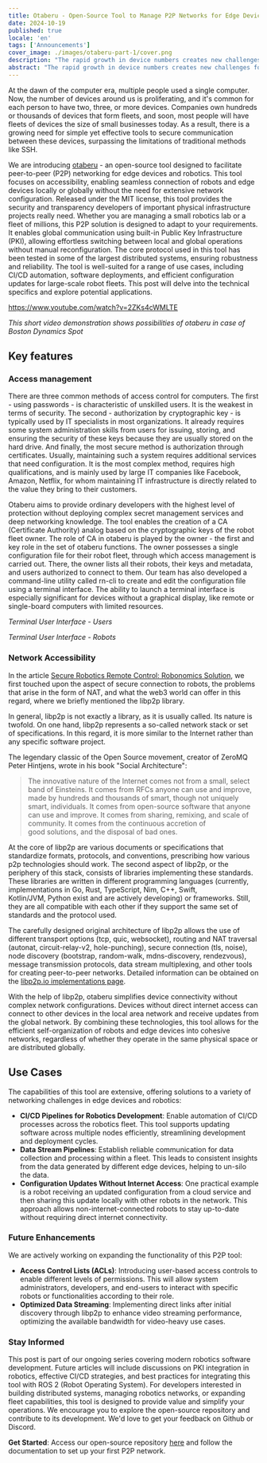 ```yaml
---
title: Otaberu - Open-Source Tool to Manage P2P Networks for Edge Devices and Robotics
date: 2024-10-19
published: true
locale: 'en'
tags: ['Announcements']
cover_image: ./images/otaberu-part-1/cover.png
description: "The rapid growth in device numbers creates new challenges for availability and security. A more efficient solution is needed for secure device communication that addresses SSH-based PKI limitations. Robot-agent Otaberu offers this solution, enabling a custom PKI for robots using modern libp2p standards and protocols to resolve these issues."
abstract: "The rapid growth in device numbers creates new challenges for availability and security. A more efficient solution is needed for secure device communication that addresses SSH-based PKI limitations. Robot-agent Otaberu offers this solution, enabling a custom PKI for robots using modern libp2p standards and protocols to resolve these issues."
---
```


At the dawn of the computer era, multiple people used a single computer. Now, the number of devices around us is proliferating, and it's common for each person to have two, three, or more devices. Companies own hundreds or thousands of devices that form fleets, and soon, most people will have fleets of devices the size of small businesses today. As a result, there is a growing need for simple yet effective tools to secure communication between these devices, surpassing the limitations of traditional methods like SSH.

We are introducing [otaberu](https://github.com/airalab/otaberu) - an open-source tool designed to facilitate peer-to-peer (P2P) networking for edge devices and robotics. This tool focuses on accessibility, enabling seamless connection of robots and edge devices locally or globally without the need for extensive network configuration. Released under the MIT license, this tool provides the security and transparency developers of important physical infrastructure projects really need. Whether you are managing a small robotics lab or a fleet of millions, this P2P solution is designed to adapt to your requirements. It enables global communication using built-in Public Key Infrastructure (PKI), allowing effortless switching between local and global operations without manual reconfiguration. The core protocol used in this tool has been tested in some of the largest distributed systems, ensuring robustness and reliability. The tool is well-suited for a range of use cases, including CI/CD automation, software deployments, and efficient configuration updates for large-scale robot fleets. This post will delve into the technical specifics and explore potential applications.

https://www.youtube.com/watch?v=2ZKs4cWMLTE

*This short video demonstration shows possibilities of otaberu in case of Boston Dynamics Spot*

## Key features

### Access management

There are three common methods of access control for computers. The first - using passwords - is characteristic of unskilled users. It is the weakest in terms of security. The second - authorization by cryptographic key - is typically used by IT specialists in most organizations. It already requires some system administration skills from users for issuing, storing, and ensuring the security of these keys because they are usually stored on the hard drive. And finally, the most secure method is authorization through certificates. Usually, maintaining such a system requires additional services that need configuration. It is the most complex method, requires high qualifications, and is mainly used by large IT companies like Facebook, Amazon, Netflix, for whom maintaining IT infrastructure is directly related to the value they bring to their customers.

Otaberu aims to provide ordinary developers with the highest level of protection without deploying complex secret management services and deep networking knowledge. The tool enables the creation of a CA (Certificate Authority) analog based on the cryptographic keys of the robot fleet owner. The role of CA in otaberu is played by the owner - the first and key role in the set of otaberu functions. The owner possesses a single configuration file for their robot fleet, through which access management is carried out. There, the owner lists all their robots, their keys and metadata, and users authorized to connect to them. Our team has also developed a command-line utility called rn-cli to create and edit the configuration file using a terminal interface. The ability to launch a terminal interface is especially significant for devices without a graphical display, like remote or single-board computers with limited resources.

<rb-image zoom src="./images/otaberu-part-1/otaberu-tui-1.png" alt="Otaberu TUI Users Interface" />  

*Terminal User Interface - Users*

<rb-image zoom src="./images/otaberu-part-1/otaberu-tui-2.png" alt="Otaberu TUI Robots Interface" />  

*Terminal User Interface - Robots*

### Network **Accessibility**

In the article [Secure Robotics Remote Control: Robonomics Solution](https://robonomics.network/blog/secure-robotics-remote-control-via-web3/), we first touched upon the aspect of secure connection to robots, the problems that arise in the form of NAT, and what the web3 world can offer in this regard, where we briefly mentioned the libp2p library.

In general, libp2p is not exactly a library, as it is usually called. Its nature is twofold. On one hand, libp2p represents a so-called network stack or set of specifications. In this regard, it is more similar to the Internet rather than any specific software project.

The legendary classic of the Open Source movement, creator of ZeroMQ Peter Hintjens, wrote in his book "Social Architecture": 

> The innovative nature of the Internet comes not from a small, select band of Einsteins. It comes from RFCs anyone can use and improve, made by hundreds and thousands of smart, though not uniquely smart, individuals. It comes from open-source software that anyone can use and improve. It comes from sharing, remixing, and scale of community. It comes from the continuous accretion of good solutions, and the disposal of bad ones.

At the core of libp2p are various documents or specifications that standardize formats, protocols, and conventions, prescribing how various p2p technologies should work. The second aspect of libp2p, or the periphery of this stack, consists of libraries implementing these standards. These libraries are written in different programming languages (currently, implementations in Go, Rust, TypeScript, Nim, C++, Swift, Kotlin/JVM, Python exist and are actively developing) or frameworks. Still, they are all compatible with each other if they support the same set of standards and the protocol used.

The carefully designed original architecture of libp2p allows the use of different transport options (tcp, quic, websocket), routing and NAT traversal (autonat, circuit-relay-v2, hole-punching), secure connection (tls, noise), node discovery (bootstrap, random-walk, mdns-discovery, rendezvous), message transmission protocols, data stream multiplexing, and other tools for creating peer-to-peer networks. Detailed information can be obtained on the [libp2p.io implementations page](https://libp2p.io/implementations/).

With the help of libp2p, otaberu simplifies device connectivity without complex network configurations. Devices without direct internet access can connect to other devices in the local area network and receive updates from the global network. By combining these technologies, this tool allows for the efficient self-organization of robots and edge devices into cohesive networks, regardless of whether they operate in the same physical space or are distributed globally.

## Use Cases

The capabilities of this tool are extensive, offering solutions to a variety of networking challenges in edge devices and robotics:

- **CI/CD Pipelines for Robotics Development**: Enable automation of CI/CD processes across the robotics fleet. This tool supports updating software across multiple nodes efficiently, streamlining development and deployment cycles.
- **Data Stream Pipelines**: Establish reliable communication for data collection and processing within a fleet. This leads to consistent insights from the data generated by different edge devices, helping to un-silo the data.
- **Configuration Updates Without Internet Access**: One practical example is a robot receiving an updated configuration from a cloud service and then sharing this update locally with other robots in the network. This approach allows non-internet-connected robots to stay up-to-date without requiring direct internet connectivity.

### Future Enhancements

We are actively working on expanding the functionality of this P2P tool:

- **Access Control Lists (ACLs)**: Introducing user-based access controls to enable different levels of permissions. This will allow system administrators, developers, and end-users to interact with specific robots or functionalities according to their role.
- **Optimized Data Streaming**: Implementing direct links after initial discovery through libp2p to enhance video streaming performance, optimizing the available bandwidth for video-heavy use cases.

### Stay Informed

This post is part of our ongoing series covering modern robotics software development. Future articles will include discussions on PKI integration in robotics, effective CI/CD strategies, and best practices for integrating this tool with ROS 2 (Robot Operating System). For developers interested in building distributed systems, managing robotics networks, or expanding fleet capabilities, this tool is designed to provide value and simplify your operations. We encourage you to explore the open-source repository and contribute to its development. We'd love to get your feedback on Github or Discord.

**Get Started**: Access our open-source repository [here](https://github.com/airalab/otaberu) and follow the documentation to set up your first P2P network. 
